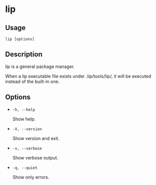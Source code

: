 # lip

## Usage

```shell
lip [options]
```

## Description

lip is a general package manager.

When a lip executable file exists under .lip/tools/lip/, it will be executed instead of the built-in one.

## Options

- `-h, --help`

  Show help.

- `-V, --version`

  Show version and exit.

- `-v, --verbose`

  Show verbose output.

- `-q, --quiet`

  Show only errors.
